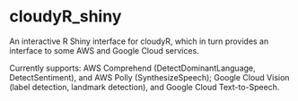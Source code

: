 # cloudyR_shiny
An interactive R Shiny interface for cloudyR, which in turn provides an interface to some AWS and Google Cloud services.

Currently supports:
AWS Comprehend (DetectDominantLanguage, DetectSentiment), and AWS Polly (SynthesizeSpeech);
Google Cloud Vision (label detection, landmark detection), and Google Cloud Text-to-Speech.
